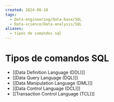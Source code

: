 ```yaml
---
created: 2024-08-18
tags:
  - Data-engineering/data-base/SQL
  - Data-science/Data-analysis/SQL
aliases:
  - tipos de comandos sql
---
```

# Tipos de comandos SQL
- [[Data Definition Language (DDL)]]
- [[Data Query Language (DQL)]]
- [[Data Manipulation Language (DML)]]
- [[Data Control Language (DCL)]]
- [[Transaction Control Language (TCL)]]
